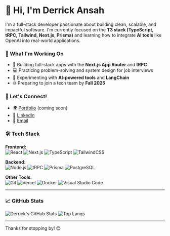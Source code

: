 # 👋 Hi, I'm Derrick Ansah

I'm a full-stack developer passionate about building clean, scalable, and impactful software. I'm currently focused on the **T3 stack (TypeScript, tRPC, Tailwind, Next.js, Prisma)** and learning how to integrate **AI tools** like OpenAI into real-world applications.

### 🚀 What I'm Working On
- 🎯 Building full-stack apps with the **Next.js App Router** and **tRPC**
- 💻 Practicing problem-solving and system design for job interviews
- 🤖 Experimenting with **AI-powered tools** and **LangChain**
- 🌐 Preparing to join a tech team by **Fall 2025**

### 🌱 Let's Connect!

- 🌍 [Portfolio]() (coming soon)
- 💼 [LinkedIn](https://www.linkedin.com/in/jhaylow/)
- 📧 [Email](ansahderrick25@gmail.com)

### 🛠️ Tech Stack

**Frontend:**  
![React](https://img.shields.io/badge/React-20232A?style=flat&logo=react&logoColor=61DAFB)
![Next.js](https://img.shields.io/badge/Next.js-000?style=flat&logo=nextdotjs)
![TypeScript](https://img.shields.io/badge/TypeScript-007ACC?style=flat&logo=typescript&logoColor=white)
![TailwindCSS](https://img.shields.io/badge/Tailwind_CSS-38B2AC?style=flat&logo=tailwind-css&logoColor=white)

**Backend:**  
![Node.js](https://img.shields.io/badge/Node.js-339933?style=flat&logo=nodedotjs&logoColor=white)
![tRPC](https://img.shields.io/badge/tRPC-2596be?style=flat&logo=data:image/svg+xml;base64,...)
![Prisma](https://img.shields.io/badge/Prisma-2D3748?style=flat&logo=prisma&logoColor=white)
![PostgreSQL](https://img.shields.io/badge/PostgreSQL-336791?style=flat&logo=postgresql&logoColor=white)

**Other Tools:**  
![Git](https://img.shields.io/badge/Git-F05032?style=flat&logo=git&logoColor=white)
![Vercel](https://img.shields.io/badge/Vercel-000000?style=flat&logo=vercel&logoColor=white)
![Docker](https://img.shields.io/badge/Docker-2496ED?style=flat&logo=docker&logoColor=white)
![Visual Studio Code](https://img.shields.io/badge/VS%20Code-007ACC?style=flat&logo=visual-studio-code&logoColor=white)

---

### 📈 GitHub Stats

![Derrick's GitHub Stats](https://github-readme-stats.vercel.app/api?username=ansah25&show_icons=true&theme=radical)
![Top Langs](https://github-readme-stats.vercel.app/api/top-langs/?username=ansah25&layout=compact&theme=radical)

---



Thanks for stopping by! 😊

